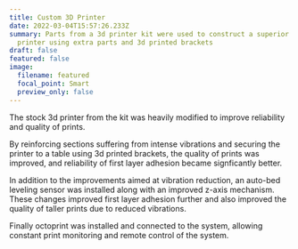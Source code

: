 ```yaml
---
title: Custom 3D Printer
date: 2022-03-04T15:57:26.233Z
summary: Parts from a 3d printer kit were used to construct a superior 3d
  printer using extra parts and 3d printed brackets
draft: false
featured: false
image:
  filename: featured
  focal_point: Smart
  preview_only: false
---
```

The stock 3d printer from the kit was heavily modified to improve reliability and quality of prints.

By reinforcing sections suffering from intense vibrations and securing the printer to a table using 3d printed brackets, the quality of prints was improved, and reliability of first layer adhesion became signficantly better.

In addition to the improvements aimed at vibration reduction, an auto-bed leveling sensor was installed along with an improved z-axis mechanism. These changes improved first layer adhesion further and also improved the quality of taller prints due to reduced vibrations.

Finally octoprint was installed and connected to the system, allowing constant print monitoring and remote control of the system.